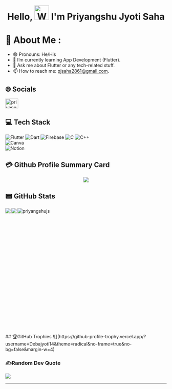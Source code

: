 <h1 align="center"> Hello, <img src="https://raw.githubusercontent.com/nixin72/nixin72/master/wave.gif" 
         alt="Waving hand animated gif"
         height="45"
         width="45" /> I'm Priyangshu Jyoti Saha</h1>

# 💫 About Me :
- 😄 Pronouns: He/His
- 🌱 I’m currently learning App Development (Flutter).
- 💬 Ask me about Flutter or any tech-related stuff.
- 📫 How to reach me: pjsaha2861@gmail.com.


## 🌐 Socials
<p align="left">
<a href="https://linkedin.com/in/priyangshu-jyoti-saha-6517aa249/" target="blank"><img align="center" src="https://raw.githubusercontent.com/rahuldkjain/github-profile-readme-generator/master/src/images/icons/Social/linked-in-alt.svg" alt="priyangshu-jyoti-saha-6517aa249/" height="30" width="40" /></a>
</p>

## 💻 Tech Stack
![Flutter](https://img.shields.io/badge/Flutter-%2302569B.svg?style=for-the-badge&logo=Flutter&logoColor=white) 
![Dart](https://img.shields.io/badge/dart-%230175C2.svg?style=for-the-badge&logo=dart&logoColor=white)
![Firebase](https://img.shields.io/badge/firebase-%23039BE5.svg?style=for-the-badge&logo=firebase)
![C](https://img.shields.io/badge/c-%2300599C.svg?style=for-the-badge&logo=c&logoColor=white)
![C++](https://img.shields.io/badge/c++-%2300599C.svg?style=for-the-badge&logo=c%2B%2B&logoColor=white)  
![Canva](https://img.shields.io/badge/Canva-%2300C4CC.svg?style=for-the-badge&logo=Canva&logoColor=white) 	  
![Notion](https://img.shields.io/badge/Notion-%23000000.svg?style=for-the-badge&logo=notion&logoColor=white) 

## 💳 Github Profile Summary Card
<p align="center">
  <img src="https://github-profile-summary-cards.vercel.app/api/cards/profile-details?username=PriyangshuJS&theme=vue"/>
</p>

## 📟 GitHub Stats
<p align="center">
	<img align="left" src="https://github-readme-stats.vercel.app/api?username=PriyangshuJS&show_icons=true&theme=vue" />
	<img align="left" src="https://github-readme-streak-stats.herokuapp.com/?user=PriyangshuJS&theme=vue" />
	<img align="left" src="https://github-readme-stats.vercel.app/api/top-langs?username=priyangshujs&show_icons=true&locale=en&layout=compact" alt="priyangshujs" />
</p>
<br>
<br>
<br>
<br>
<br>
<br>
<br>
<br>
<br>
<br>
<br>
<br>
<br>
<br>
<br>
<br>
<br>
<br>
<br>
<br>
<br>
<br>
<br>
## 🏆GitHub Trophies
![](https://github-profile-trophy.vercel.app/?username=Debajyoti14&theme=radical&no-frame=true&no-bg=false&margin-w=4)

### ✍️Random Dev Quote
![](https://quotes-github-readme.vercel.app/api?type=horizontal&theme=vue)

---
<!--- [![](https://visitcount.itsvg.in/api?id=PriyangshuJS&icon=0&color=1)](https://visitcount.itsvg.in)--->






